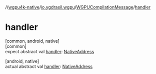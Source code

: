 //[wgpu4k-native](../../../index.md)/[io.ygdrasil.wgpu](../index.md)/[WGPUCompilationMessage](index.md)/[handler](handler.md)

# handler

[common, android, native]\
[common]\
expect abstract val [handler](handler.md): [NativeAddress](../../ffi/-native-address/index.md)

[android, native]\
actual abstract val [handler](handler.md): [NativeAddress](../../ffi/-native-address/index.md)